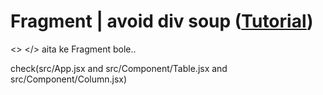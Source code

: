 # Fragment | avoid div soup ([Tutorial](https://www.youtube.com/watch?v=tw8Lj2xPf3I&list=PLgH5QX0i9K3rGtitufynBKMy5gAFpa1y8&index=51))



<> </> aita ke Fragment bole..

check(src/App.jsx and src/Component/Table.jsx and src/Component/Column.jsx)